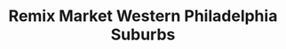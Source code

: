 ---
title: "Remix Market Western Philadelphia Suburbs"
url: /denver/remix-market-western-philadelphia-suburbs/
shop: charity
---